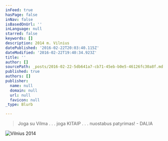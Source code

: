 ```yaml
---
inFeed: true
hasPage: false
inNav: false
isBasedOnUrl: ''
inLanguage: null
starred: false
keywords: []
description: 2014 m. Vilnius
datePublished: '2016-02-22T20:03:40.115Z'
dateModified: '2016-02-22T19:40:34.923Z'
title: ''
author: []
sourcePath: _posts/2016-02-22-5db641a7-cb71-45eb-b0e5-46126fc30a8f.md
published: true
authors: []
publisher:
  name: null
  domain: null
  url: null
  favicon: null
_type: Blurb

---
```

> Joga su Vilma . . . joga KITAIP . . . nuostabus patyrimas! - DALIA

![Vilnius 2014](https://s3-us-west-2.amazonaws.com/the-grid-img/p/1e4b0cef48b201c2b4bec88b7db5b11deb6df03e.jpg)